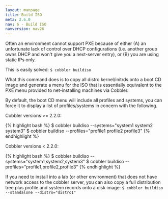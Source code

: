 ```yaml
---
layout: manpage
title: Build ISO
meta: 2.6.0
nav: 6 - Build ISO
navversion: nav26
---
```


Often an environment cannot support PXE because of either (A) an unfortunate lack of control over DHCP configurations
(i.e. another group owns DHCP and won't give you a next-server entry), or (B) you are using static IPs only.

This is easily solved: `$ cobbler buildiso`

What this command does is to copy all distro kernel/initrds onto a boot CD image and generate a menu for the ISO that
is essentially equivalent to the PXE menu provided to net-installing machines via Cobbler.

By default, the boot CD menu will include all profiles and systems, you can force it to display a list of
profiles/systems in concern with the following.

Cobbler versions >= 2.2.0:

{% highlight bash %}
$ cobbler buildiso --systems="system1 system2 system3"
$ cobbler buildiso --profiles="profile1 profile2 profile3"
{% endhighlight %}

Cobbler versions < 2.2.0:

{% highlight bash %}
$ cobbler buildiso --systems="system1,system2,system3"
$ cobbler buildiso --profiles="profile1,profile2,profile3"
{% endhighlight %}

If you need to install into a lab (or other environment) that does not have network access to the cobbler server, you
can also copy a full distribution tree plus profile and system records onto a disk image:
`$ cobbler buildiso --standalone --distro="distro1"`
